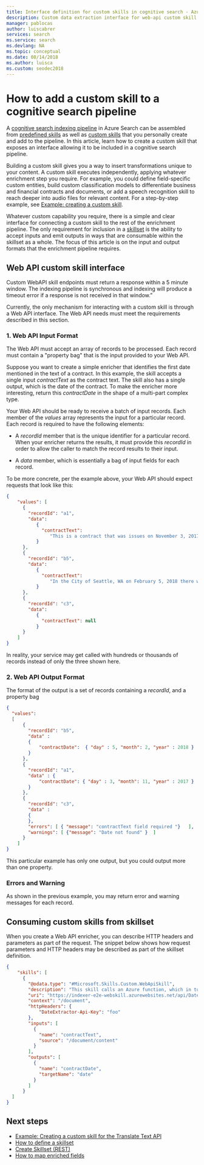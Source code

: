 ```yaml
---
title: Interface definition for custom skills in cognitive search - Azure Search
description: Custom data extraction interface for web-api custom skill in cognitive search pipeline in Azure Search.
manager: pablocas
author: luiscabrer
services: search
ms.service: search
ms.devlang: NA
ms.topic: conceptual
ms.date: 08/14/2018
ms.author: luisca
ms.custom: seodec2018
---
```


# How to add a custom skill to a cognitive search pipeline

A [cognitive search indexing pipeline](cognitive-search-concept-intro.md) in Azure Search can be assembled from [predefined skills](cognitive-search-predefined-skills.md) as well as [custom skills](cognitive-search-custom-skill-webapi.md) that you personally create and add to the pipeline. In this article, learn how to create a custom skill that exposes an interface allowing it to be included in a cognitive search pipeline. 

Building a custom skill gives you a way to insert transformations unique to your content. A custom skill executes independently, applying whatever enrichment step you require. For example, you could define field-specific custom entities, build custom classification models to differentiate business and financial contracts and documents, or add a speech recognition skill to reach deeper into audio files for relevant content. For a step-by-step example, see [Example: creating a custom skill](cognitive-search-create-custom-skill-example.md).

 Whatever custom capability you require, there is a simple and clear interface for connecting a custom skill to the rest of the enrichment pipeline. The only requirement for inclusion in a [skillset](cognitive-search-defining-skillset.md) is the ability to accept inputs and emit outputs in ways that are consumable within the skillset as a whole. The focus of this article is on the input and output formats that the enrichment pipeline requires.

## Web API custom skill interface

Custom WebAPI skill endpoints must return a response within a 5 minute window. The indexing pipeline is synchronous and indexing will produce a timeout error if a response is not received in that window.”

Currently, the only mechanism for interacting with a custom skill is through a Web API interface. The Web API needs must meet the requirements described in this section.

### 1.  Web API Input Format

The Web API must accept an array of records to be processed. Each record must contain a "property bag" that is the input provided to your Web API. 

Suppose you want to create a simple enricher that identifies the first date mentioned in the text of a contract. In this example, the skill accepts a single input *contractText* as the contract text. The skill also has a single output, which is the date of the contract. To make the enricher more interesting, return this *contractDate* in the shape of a multi-part complex type.

Your Web API should be ready to receive a batch of input records. Each member of the *values* array represents the input for a particular record. Each record is required to have the following elements:

+ A *recordId* member that is the unique identifier for a particular record. When your enricher returns the results, it must provide this *recordId* in order to allow the caller to match the record results to their input.

+ A *data* member, which is essentially a bag of input fields for each record.

To be more concrete, per the example above, your Web API should expect requests that look like this:

```json
{
    "values": [
      {
        "recordId": "a1",
        "data":
           {
             "contractText": 
                "This is a contract that was issues on November 3, 2017 and that involves... "
           }
      },
      {
        "recordId": "b5",
        "data":
           {
             "contractText": 
                "In the City of Seattle, WA on February 5, 2018 there was a decision made..."
           }
      },
      {
        "recordId": "c3",
        "data":
           {
             "contractText": null
           }
      }
    ]
}
```
In reality, your service may get called with hundreds or thousands of records instead of only the three shown here.

### 2. Web API Output Format

The format of the output is a set of records containing a *recordId*, and a property bag 

```json
{
  "values": 
  [
      {
        "recordId": "b5",
        "data" : 
        {
            "contractDate":  { "day" : 5, "month": 2, "year" : 2018 }
        }
      },
      {
        "recordId": "a1",
        "data" : {
            "contractDate": { "day" : 3, "month": 11, "year" : 2017 }                    
        }
      },
      {
        "recordId": "c3",
        "data" : 
        {
        },
        "errors": [ { "message": "contractText field required "}   ],  
        "warnings": [ {"message": "Date not found" }  ]
      }
    ]
}
```

This particular example has only one output, but you could output more than one property. 

### Errors and Warning

As shown in the previous example, you may return error and warning messages for each record.

## Consuming custom skills from skillset

When you create a Web API enricher, you can describe HTTP headers and parameters as part of the request. The snippet below shows how request parameters and HTTP headers may be described as part of the skillset definition.

```json
{
    "skills": [
      {
        "@odata.type": "#Microsoft.Skills.Custom.WebApiSkill",
        "description": "This skill calls an Azure function, which in turn calls TA sentiment",
        "uri": "https://indexer-e2e-webskill.azurewebsites.net/api/DateExtractor?language=en",
        "context": "/document",
        "httpHeaders": {
            "DateExtractor-Api-Key": "foo"
        },
        "inputs": [
          {
            "name": "contractText",
            "source": "/document/content"
          }
        ],
        "outputs": [
          {
            "name": "contractDate",
            "targetName": "date"
          }
        ]
      }
  ]
}
```

## Next steps

+ [Example: Creating a custom skill for the Translate Text API](cognitive-search-create-custom-skill-example.md)
+ [How to define a skillset](cognitive-search-defining-skillset.md)
+ [Create Skillset (REST)](https://docs.microsoft.com/rest/api/searchservice/create-skillset)
+ [How to map enriched fields](cognitive-search-output-field-mapping.md)
